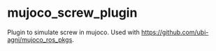 # mujoco_screw_plugin
Plugin to simulate screw in mujoco. Used with https://github.com/ubi-agni/mujoco_ros_pkgs.
